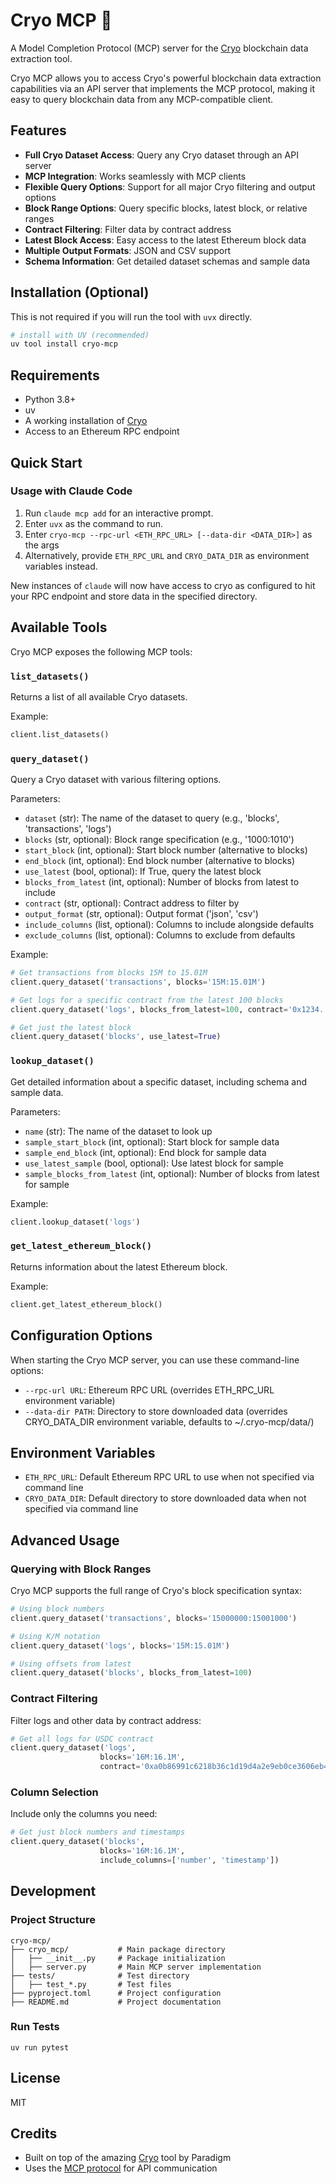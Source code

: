 # Cryo MCP 🧊

A Model Completion Protocol (MCP) server for the [Cryo](https://github.com/paradigmxyz/cryo) blockchain data extraction tool. 

Cryo MCP allows you to access Cryo's powerful blockchain data extraction capabilities via an API server that implements the MCP protocol, making it easy to query blockchain data from any MCP-compatible client.

## Features

- **Full Cryo Dataset Access**: Query any Cryo dataset through an API server
- **MCP Integration**: Works seamlessly with MCP clients
- **Flexible Query Options**: Support for all major Cryo filtering and output options
- **Block Range Options**: Query specific blocks, latest block, or relative ranges
- **Contract Filtering**: Filter data by contract address 
- **Latest Block Access**: Easy access to the latest Ethereum block data
- **Multiple Output Formats**: JSON and CSV support
- **Schema Information**: Get detailed dataset schemas and sample data

## Installation (Optional)

This is not required if you will run the tool with `uvx` directly.

```bash
# install with UV (recommended)
uv tool install cryo-mcp
```

## Requirements

- Python 3.8+
- uv
- A working installation of [Cryo](https://github.com/paradigmxyz/cryo)
- Access to an Ethereum RPC endpoint

## Quick Start

### Usage with Claude Code

1. Run `claude mcp add` for an interactive prompt.
2. Enter `uvx` as the command to run.
3. Enter `cryo-mcp --rpc-url <ETH_RPC_URL> [--data-dir <DATA_DIR>]` as the args
4. Alternatively, provide `ETH_RPC_URL` and `CRYO_DATA_DIR` as environment variables instead.

New instances of `claude` will now have access to cryo as configured to hit your RPC endpoint and store data in the specified directory.

## Available Tools

Cryo MCP exposes the following MCP tools:

### `list_datasets()`

Returns a list of all available Cryo datasets.

Example:
```python
client.list_datasets()
```

### `query_dataset()`

Query a Cryo dataset with various filtering options.

Parameters:
- `dataset` (str): The name of the dataset to query (e.g., 'blocks', 'transactions', 'logs')
- `blocks` (str, optional): Block range specification (e.g., '1000:1010')
- `start_block` (int, optional): Start block number (alternative to blocks)
- `end_block` (int, optional): End block number (alternative to blocks)
- `use_latest` (bool, optional): If True, query the latest block
- `blocks_from_latest` (int, optional): Number of blocks from latest to include
- `contract` (str, optional): Contract address to filter by
- `output_format` (str, optional): Output format ('json', 'csv')
- `include_columns` (list, optional): Columns to include alongside defaults
- `exclude_columns` (list, optional): Columns to exclude from defaults

Example:
```python
# Get transactions from blocks 15M to 15.01M
client.query_dataset('transactions', blocks='15M:15.01M')

# Get logs for a specific contract from the latest 100 blocks
client.query_dataset('logs', blocks_from_latest=100, contract='0x1234...')

# Get just the latest block
client.query_dataset('blocks', use_latest=True)
```

### `lookup_dataset()`

Get detailed information about a specific dataset, including schema and sample data.

Parameters:
- `name` (str): The name of the dataset to look up
- `sample_start_block` (int, optional): Start block for sample data
- `sample_end_block` (int, optional): End block for sample data
- `use_latest_sample` (bool, optional): Use latest block for sample
- `sample_blocks_from_latest` (int, optional): Number of blocks from latest for sample

Example:
```python
client.lookup_dataset('logs')
```

### `get_latest_ethereum_block()`

Returns information about the latest Ethereum block.

Example:
```python
client.get_latest_ethereum_block()
```

## Configuration Options

When starting the Cryo MCP server, you can use these command-line options:

- `--rpc-url URL`: Ethereum RPC URL (overrides ETH_RPC_URL environment variable)
- `--data-dir PATH`: Directory to store downloaded data (overrides CRYO_DATA_DIR environment variable, defaults to ~/.cryo-mcp/data/)

## Environment Variables

- `ETH_RPC_URL`: Default Ethereum RPC URL to use when not specified via command line
- `CRYO_DATA_DIR`: Default directory to store downloaded data when not specified via command line

## Advanced Usage

### Querying with Block Ranges

Cryo MCP supports the full range of Cryo's block specification syntax:

```python
# Using block numbers
client.query_dataset('transactions', blocks='15000000:15001000')

# Using K/M notation
client.query_dataset('logs', blocks='15M:15.01M')

# Using offsets from latest 
client.query_dataset('blocks', blocks_from_latest=100)
```

### Contract Filtering

Filter logs and other data by contract address:

```python
# Get all logs for USDC contract
client.query_dataset('logs', 
                    blocks='16M:16.1M', 
                    contract='0xa0b86991c6218b36c1d19d4a2e9eb0ce3606eb48')
```

### Column Selection

Include only the columns you need:

```python
# Get just block numbers and timestamps
client.query_dataset('blocks', 
                    blocks='16M:16.1M', 
                    include_columns=['number', 'timestamp'])
```

## Development

### Project Structure

```
cryo-mcp/
├── cryo_mcp/           # Main package directory
│   ├── __init__.py     # Package initialization
│   ├── server.py       # Main MCP server implementation
├── tests/              # Test directory
│   ├── test_*.py       # Test files
├── pyproject.toml      # Project configuration
├── README.md           # Project documentation
```

### Run Tests

`uv run pytest`

## License

MIT

## Credits

- Built on top of the amazing [Cryo](https://github.com/paradigmxyz/cryo) tool by Paradigm
- Uses the [MCP protocol](https://github.com/mcp-team/mcp) for API communication
